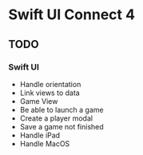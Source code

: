 # Swift UI Connect 4

## TODO

### Swift UI

- Handle orientation
- Link views to data
- Game View
- Be able to launch a game
- Create a player modal
- Save a game not finished
- Handle iPad
- Handle MacOS